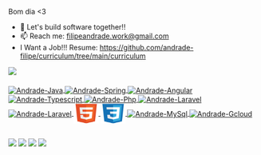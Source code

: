 Bom dia <3

- 🌱 Let's build software together!!
- 📫 Reach me: filipeandrade.work@gmail.com
- I Want a Job!!! Resume: https://github.com/andrade-filipe/curriculum/tree/main/curriculum

<div align="start">
  <a href="https://github.com/andrade-filipe">
<!--   <img height="180em" src="https://github-readme-stats.vercel.app/api?username=andrade-filipe&show_icons=true&theme=apprentice&include_all_commits=true&count_private=true"/> -->
  <img height="180em" src="https://github-readme-stats.vercel.app/api/top-langs/?username=andrade-filipe&layout=compact&langs_count=7&theme=apprentice"/>
</div>
<div style="display: inline_block"><br>
  <img align="center" alt="Andrade-Java" height="40" width="50" src="https://cdn.jsdelivr.net/gh/devicons/devicon/icons/java/java-plain.svg">
  <img align="center" alt="Andrade-Spring" height="40" width="50" src="https://cdn.jsdelivr.net/gh/devicons/devicon/icons/spring/spring-original.svg" />
  <img align="center" alt="Andrade-Angular" height="40" width="50" src="https://cdn.jsdelivr.net/gh/devicons/devicon/icons/angularjs/angularjs-plain.svg" />
  <img align="center" alt="Andrade-Typescript" height="40" width="50" src="https://cdn.jsdelivr.net/gh/devicons/devicon/icons/typescript/typescript-original.svg" />
  <img align="center" alt="Andrade-Php" height="40" width="50" src="https://cdn.jsdelivr.net/gh/devicons/devicon/icons/php/php-original.svg" />
  <img align="center" alt="Andrade-Laravel" height="40" width="50" src="https://cdn.jsdelivr.net/gh/devicons/devicon/icons/laravel/laravel-plain.svg" />
  <img align="center" alt="Andrade-Laravel" height="40" width="50" src="https://cdn.jsdelivr.net/gh/devicons/devicon/icons/vuejs/vuejs-original.svg" />      
  <img align="center" alt="Andrade-HTML" height="40" width="50" src="https://raw.githubusercontent.com/devicons/devicon/master/icons/html5/html5-original.svg">
  <img align="center" alt="Andrade-CSS" height="40" width="50" src="https://raw.githubusercontent.com/devicons/devicon/master/icons/css3/css3-original.svg">
  <img align="center" alt="Andrade-MySql" height="40" width="50" src="https://cdn.jsdelivr.net/gh/devicons/devicon/icons/mysql/mysql-original.svg">
  <img align="center" alt="Andrade-Gcloud" height="40" width="50" src="https://cdn.jsdelivr.net/gh/devicons/devicon/icons/googlecloud/googlecloud-original.svg" />
</div>

 ##
 
<div> 
  <a href="https://youtube.com/@LovelaceSoftwares?si=Oly5-vOOQ0JDbcIk" target="_blank"><img src="https://img.shields.io/badge/YouTube-FF0000?style=for-the-badge&logo=youtube&logoColor=white" target="_blank"></a>
  <a href="https://www.instagram.com/andrade.filipe_/" target="_blank"><img src="https://img.shields.io/badge/-Instagram-%23E4405F?style=for-the-badge&logo=instagram&logoColor=white" target="_blank"></a>
  <a href="mailto:dev.filipeandrade@gmail.com"><img src="https://img.shields.io/badge/-Gmail-%23333?style=for-the-badge&logo=gmail&logoColor=white" target="_blank"></a>
  <a href="https://www.linkedin.com/in/filipe-andrade-02777123b/" target="_blank"><img src="https://img.shields.io/badge/-LinkedIn-%230077B5?style=for-the-badge&logo=linkedin&logoColor=white" target="_blank"></a> 
</div>
